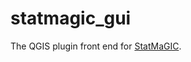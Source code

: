 # statmagic_gui
The QGIS plugin front end for [StatMaGIC](https://github.com/DARPA-CRITICALMAAS/mtri_statmagic_backend).
